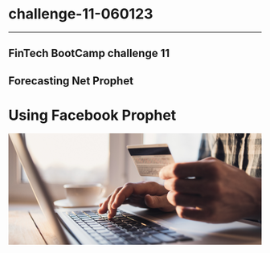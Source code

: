 # challenge-11-060123
---
FinTech BootCamp challenge 11
---
## Forecasting Net Prophet
# Using Facebook Prophet
![image from the fintech challenge 11](/images/11-4-challenge-image.png)

